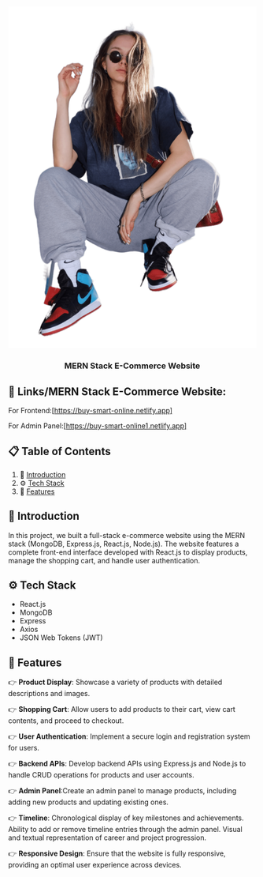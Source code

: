 
<br />
    <a>
      <img src="https://github.com/DharmikParmar1887/MERN-Stack-E-Commerce-Website/blob/main/frontend/src/Components/Assets/hero_image.png" alt="Project Banner">
    </a>
  <br />

<h3 align="center">MERN Stack E-Commerce Website</h3>


## <a name="link">🔗 Links</a>/MERN Stack E-Commerce Website: 

For Frontend:[https://buy-smart-online.netlify.app]

For Admin Panel:[https://buy-smart-online1.netlify.app]



## 📋 <a name="table">Table of Contents</a>


1. 🤖 [Introduction](#introduction)
2. ⚙️ [Tech Stack](#tech-stack)
3. 🔋 [Features](#features)



## <a name="introduction">🤖 Introduction</a>

In this project, we built a full-stack e-commerce website using the MERN stack (MongoDB, Express.js, React.js, Node.js). The website features a complete front-end interface developed with React.js to display products, manage the shopping cart, and handle user authentication.


## <a name="tech-stack">⚙️ Tech Stack</a>

- React.js
- MongoDB
- Express
- Axios
- JSON Web Tokens (JWT)


## <a name="features">🔋 Features</a>

👉 **Product Display**: Showcase a variety of products with detailed descriptions and images.

👉 **Shopping Cart**: Allow users to add products to their cart, view cart contents, and proceed to checkout.

👉 **User Authentication**: Implement a secure login and registration system for users.

👉 **Backend APIs**: Develop backend APIs using Express.js and Node.js to handle CRUD operations for products and user accounts.

👉 **Admin Panel**:Create an admin panel to manage products, including adding new products and updating existing ones.

👉 **Timeline**: Chronological display of key milestones and achievements. Ability to add or remove timeline entries through the admin panel. Visual and textual representation of career and project progression.

👉 **Responsive Design**: Ensure that the website is fully responsive, providing an optimal user experience across devices.

